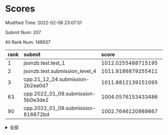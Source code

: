 # Scores

Modified Time: 2022-02-06 23:07:51

Submit Num: 207

All Rank Num: 148937

| rank |               submit               |       score        |       sigma        | pk_num |
| :--- | :--------------------------------- | :----------------- | :----------------- | :----- |
| 1    | jsonzb.test.test_1                 | 1012.0255488715195 | 0.7932799260981983 | 2881   |
| 2    | jsonzb.test.submission_level_4     | 1011.9186879255411 | 0.7810843267771803 | 2879   |
| 3    | cpp.21_12_24.submission-2b2ea0d7   | 1011.8812139151095 | 0.7660299716549921 | 2879   |
| 63   | cpp.2022_01_09.submission-5b0e3de2 | 1004.0576153433486 | 0.7081603724139592 | 2880   |
| 90   | cpp.2022_01_09.submission-816672bd | 1002.7646120989867 | 0.7170065033743981 | 2881   |


<details>
<summary>全部</summary>

| rank |                 submit                 |       score        |       sigma        | pk_num |
| :--- | :------------------------------------- | :----------------- | :----------------- | :----- |
| 1    | jsonzb.test.test_1                     | 1012.0255488715195 | 0.7932799260981983 | 2881   |
| 2    | jsonzb.test.submission_level_4         | 1011.9186879255411 | 0.7810843267771803 | 2879   |
| 3    | cpp.21_12_24.submission-2b2ea0d7       | 1011.8812139151095 | 0.7660299716549921 | 2879   |
| 4    | gobigger.level_3.submission_level_3_6  | 1011.7613959876169 | 0.7801399051267892 | 2882   |
| 5    | gobigger.level_3.submission_level_3_12 | 1011.4943112117686 | 0.7646221362022992 | 2873   |
| 6    | gobigger.level_3.submission_level_3_44 | 1011.3896656653415 | 0.7790095644097271 | 2880   |
| 7    | gobigger.level_3.submission_level_3_30 | 1011.2207487733425 | 0.7898198785600805 | 2876   |
| 8    | gobigger.level_3.submission_level_3_38 | 1011.1999518716211 | 0.7718793301388921 | 2874   |
| 9    | gobigger.level_3.submission_level_3_13 | 1010.9710002563162 | 0.7600681664534299 | 2880   |
| 10   | gobigger.level_3.submission_level_3_45 | 1010.8867262696909 | 0.7719387073385909 | 2876   |
| 11   | gobigger.level_3.submission_level_3_35 | 1010.7963721445717 | 0.7895730734386052 | 2874   |
| 12   | gobigger.level_3.submission_level_3_48 | 1010.7640719395362 | 0.7610729169962128 | 2873   |
| 13   | gobigger.level_3.submission_level_3_8  | 1010.7541875924638 | 0.7646065735277834 | 2881   |
| 14   | gobigger.level_3.submission_level_3_33 | 1010.7532288773976 | 0.7739675011851156 | 2882   |
| 15   | gobigger.level_3.submission_level_3_22 | 1010.5680505954006 | 0.7533811384930804 | 2876   |
| 16   | gobigger.level_3.submission_level_3_23 | 1010.4861289448534 | 0.7624628044018481 | 2879   |
| 17   | gobigger.level_3.submission_level_3_5  | 1010.4768933008625 | 0.7775738505916822 | 2873   |
| 18   | gobigger.level_3.submission_level_3_25 | 1010.4188009757091 | 0.7845687112952967 | 2884   |
| 19   | gobigger.level_3.submission_level_3_42 | 1010.3902567731111 | 0.7453894183243008 | 2884   |
| 20   | gobigger.level_3.submission_level_3_34 | 1010.367350532031  | 0.7482299998500641 | 2879   |
| 21   | gobigger.level_3.submission_level_3_3  | 1010.3309170984088 | 0.7743706769343084 | 2881   |
| 22   | gobigger.level_3.submission_level_3_17 | 1010.3237810302853 | 0.7454265945856381 | 2882   |
| 23   | gobigger.level_3.submission_level_3_9  | 1010.3162459523253 | 0.744796391341418  | 2882   |
| 24   | gobigger.level_3.submission_level_3_37 | 1010.2712777962    | 0.7580593600493396 | 2879   |
| 25   | gobigger.level_3.submission_level_3_15 | 1010.2494448048574 | 0.7497985401899226 | 2874   |
| 26   | gobigger.level_3.submission_level_3_39 | 1010.2181202622855 | 0.7663705065342377 | 2877   |
| 27   | gobigger.level_3.submission_level_3_21 | 1010.1345306144883 | 0.7762909533658287 | 2877   |
| 28   | gobigger.level_3.submission_level_3_2  | 1010.0766649659529 | 0.7289088186189869 | 2876   |
| 29   | gobigger.level_3.submission_level_3_29 | 1010.0478564538141 | 0.7565288312245316 | 2877   |
| 30   | gobigger.level_3.submission_level_3_19 | 1009.9105624386152 | 0.7449336825696009 | 2879   |
| 31   | gobigger.level_3.submission_level_3_49 | 1009.8824219590723 | 0.7570561326958294 | 2877   |
| 32   | gobigger.level_3.submission_level_3_32 | 1009.850287357819  | 0.7557461935739912 | 2877   |
| 33   | gobigger.level_3.submission_level_3_7  | 1009.7799395229237 | 0.753647777174017  | 2878   |
| 34   | gobigger.level_3.submission_level_3_46 | 1009.7330628337226 | 0.7607133756646192 | 2879   |
| 35   | gobigger.level_3.submission_level_3_18 | 1009.730161749405  | 0.736703651666632  | 2878   |
| 36   | gobigger.level_3.submission_level_3_36 | 1009.7246846540587 | 0.7580418217788872 | 2882   |
| 37   | gobigger.level_3.submission_level_3_31 | 1009.7042988554226 | 0.7468843539821902 | 2878   |
| 38   | gobigger.level_3.submission_level_3_43 | 1009.6855014354581 | 0.7440827094418847 | 2881   |
| 39   | gobigger.level_3.submission_level_3_41 | 1009.6794813016523 | 0.7632622283062033 | 2880   |
| 40   | gobigger.level_3.submission_level_3_16 | 1009.6279797687404 | 0.7624030147394191 | 2874   |
| 41   | gobigger.level_3.submission_level_3_4  | 1009.5231333393508 | 0.737268876367152  | 2877   |
| 42   | gobigger.level_3.submission_level_3_24 | 1009.3965653569876 | 0.7667628430025092 | 2882   |
| 43   | gobigger.level_3.submission_level_3_40 | 1009.293211926713  | 0.7568346213499135 | 2876   |
| 44   | gobigger.level_3.submission_level_3_10 | 1009.2576996148545 | 0.7287179100454987 | 2877   |
| 45   | gobigger.level_3.submission_level_3_47 | 1009.0460353566029 | 0.7417036334409987 | 2879   |
| 46   | gobigger.level_3.submission_level_3_0  | 1008.8968743554267 | 0.7652215789157575 | 2878   |
| 47   | gobigger.level_3.submission_level_3_28 | 1008.8654835196544 | 0.7592171547060087 | 2872   |
| 48   | gobigger.level_3.submission_level_3_14 | 1008.7346809500048 | 0.7419804940388599 | 2879   |
| 49   | gobigger.level_3.submission_level_3_1  | 1008.710341066923  | 0.7477324946476755 | 2882   |
| 50   | gobigger.level_3.submission_level_3_27 | 1008.5151132038931 | 0.7364731140814268 | 2878   |
| 51   | gobigger.level_3.submission_level_3_26 | 1008.4860989133451 | 0.730718389363573  | 2880   |
| 52   | gobigger.level_3.submission_level_3_11 | 1008.4352631264728 | 0.7436198263920835 | 2879   |
| 53   | gobigger.level_3.submission_level_3_20 | 1008.3122539811474 | 0.740650452852856  | 2877   |
| 54   | gobigger.level_1.submission_level_1_39 | 1005.5362619537415 | 0.7328498976311052 | 2879   |
| 55   | gobigger.level_1.submission_level_1_32 | 1004.9810171509454 | 0.7245477624723633 | 2880   |
| 56   | gobigger.level_1.submission_level_1_1  | 1004.7203257297523 | 0.7393754430546904 | 2880   |
| 57   | gobigger.level_1.submission_level_1_33 | 1004.539444514501  | 0.716273133270933  | 2880   |
| 58   | gobigger.level_1.submission_level_1_23 | 1004.5024880543314 | 0.7250605953829377 | 2882   |
| 59   | gobigger.level_1.submission_level_1_14 | 1004.3033071459032 | 0.7141338419275007 | 2875   |
| 60   | gobigger.level_1.submission_level_1_25 | 1004.2724050693613 | 0.7258565941226596 | 2880   |
| 61   | gobigger.level_1.submission_level_1_21 | 1004.1804541684268 | 0.728676358167244  | 2877   |
| 62   | gobigger.level_1.submission_level_1_42 | 1004.1744715519654 | 0.7213127421734794 | 2876   |
| 63   | cpp.2022_01_09.submission-5b0e3de2     | 1004.0576153433486 | 0.7081603724139592 | 2880   |
| 64   | gobigger.level_1.submission_level_1_8  | 1003.9693699224551 | 0.7164942246514377 | 2877   |
| 65   | gobigger.level_1.submission_level_1_44 | 1003.9492557521143 | 0.71620554987596   | 2880   |
| 66   | gobigger.level_1.submission_level_1_47 | 1003.8551138729151 | 0.713402216961662  | 2877   |
| 67   | gobigger.level_1.submission_level_1_9  | 1003.846080711529  | 0.7198489256947157 | 2871   |
| 68   | gobigger.level_1.submission_level_1_28 | 1003.8062968290294 | 0.7093833668751057 | 2879   |
| 69   | gobigger.level_1.submission_level_1_41 | 1003.7278665183118 | 0.7102892500959495 | 2884   |
| 70   | gobigger.level_1.submission_level_1_11 | 1003.7219812829021 | 0.7236200631138079 | 2881   |
| 71   | gobigger.level_1.submission_level_1_43 | 1003.6715150468633 | 0.7149617112368845 | 2876   |
| 72   | gobigger.level_1.submission_level_1_49 | 1003.6649698799746 | 0.717902010748759  | 2881   |
| 73   | gobigger.level_1.submission_level_1_29 | 1003.6416131496521 | 0.7156145480844693 | 2877   |
| 74   | gobigger.level_1.submission_level_1_31 | 1003.6105359618157 | 0.7142323121991415 | 2873   |
| 75   | gobigger.level_1.submission_level_1_3  | 1003.603285085725  | 0.7154568123625127 | 2881   |
| 76   | gobigger.level_1.submission_level_1_10 | 1003.5667323569098 | 0.7167571372120835 | 2873   |
| 77   | gobigger.level_1.submission_level_1_22 | 1003.5422123211134 | 0.7093400220933069 | 2878   |
| 78   | gobigger.level_1.submission_level_1_34 | 1003.4949014405549 | 0.7149013808196202 | 2877   |
| 79   | gobigger.level_1.submission_level_1_15 | 1003.3929541373719 | 0.7212171421147232 | 2880   |
| 80   | gobigger.level_1.submission_level_1_37 | 1003.323875547312  | 0.7041626837084678 | 2878   |
| 81   | gobigger.level_1.submission_level_1_24 | 1003.2482675200127 | 0.7175097673768897 | 2882   |
| 82   | gobigger.level_1.submission_level_1_17 | 1003.1367899485404 | 0.7219630086024673 | 2877   |
| 83   | gobigger.level_1.submission_level_1_13 | 1003.1261513801715 | 0.709245744591628  | 2882   |
| 84   | gobigger.level_1.submission_level_1_18 | 1002.9854035196324 | 0.7248240244857588 | 2880   |
| 85   | gobigger.level_1.submission_level_1_2  | 1002.9738354890774 | 0.71388457536814   | 2873   |
| 86   | gobigger.level_1.submission_level_1_46 | 1002.9368365102621 | 0.719173774217275  | 2880   |
| 87   | gobigger.level_1.submission_level_1_16 | 1002.911603674499  | 0.7172047976975403 | 2878   |
| 88   | gobigger.level_1.submission_level_1_26 | 1002.8468136789899 | 0.7228900284005333 | 2878   |
| 89   | gobigger.level_1.submission_level_1_12 | 1002.8039235469508 | 0.7125321890297943 | 2879   |
| 90   | cpp.2022_01_09.submission-816672bd     | 1002.7646120989867 | 0.7170065033743981 | 2881   |
| 91   | gobigger.level_1.submission_level_1_40 | 1002.7372894168013 | 0.7080891852124757 | 2873   |
| 92   | gobigger.level_1.submission_level_1_20 | 1002.7236954753282 | 0.7153922069198052 | 2878   |
| 93   | gobigger.level_1.submission_level_1_35 | 1002.6898708588467 | 0.7205263812230798 | 2878   |
| 94   | gobigger.level_1.submission_level_1_48 | 1002.5996059657576 | 0.7140600960661827 | 2879   |
| 95   | gobigger.level_1.submission_level_1_19 | 1002.4620866535168 | 0.7125527928468676 | 2876   |
| 96   | gobigger.level_1.submission_level_1_7  | 1002.383775493354  | 0.7188196781318117 | 2876   |
| 97   | gobigger.level_1.submission_level_1_30 | 1002.3507367100385 | 0.7137770049080687 | 2874   |
| 98   | gobigger.level_1.submission_level_1_0  | 1002.3463649024131 | 0.7132341031099583 | 2877   |
| 99   | gobigger.level_1.submission_level_1_5  | 1002.3334282620333 | 0.724213217431414  | 2871   |
| 100  | gobigger.level_1.submission_level_1_27 | 1002.3066395044988 | 0.7200284793107703 | 2879   |
| 101  | gobigger.level_1.submission_level_1_45 | 1002.1131062752999 | 0.7059310955462664 | 2876   |
| 102  | gobigger.level_1.submission_level_1_36 | 1002.0687672491865 | 0.7174316725006825 | 2876   |
| 103  | gobigger.level_1.submission_level_1_38 | 1002.051667038719  | 0.7101093466441072 | 2879   |
| 104  | gobigger.level_1.submission_level_1_4  | 1001.9690006827611 | 0.7153987308537052 | 2878   |
| 105  | gobigger.level_1.submission_level_1_6  | 1001.4063741780299 | 0.706394498346819  | 2881   |
| 106  | gobigger.random.submission_random_6    | 997.7847273579947  | 0.7039006519904782 | 2878   |
| 107  | gobigger.random.submission_random_32   | 997.57943845771    | 0.7137686634195887 | 2883   |
| 108  | gobigger.random.submission_random_25   | 997.5112756112518  | 0.6938565299032411 | 2881   |
| 109  | gobigger.random.submission_random_27   | 997.3118258482132  | 0.7014098347493682 | 2884   |
| 110  | gobigger.random.submission_random_8    | 996.9782752837003  | 0.7026179014803615 | 2876   |
| 111  | gobigger.random.submission_random_46   | 996.7485842051183  | 0.7173586172582768 | 2876   |
| 112  | gobigger.random.submission_random_13   | 996.6759400661558  | 0.7036965027234603 | 2879   |
| 113  | gobigger.random.submission_random_24   | 996.6722861822706  | 0.6983731813032409 | 2882   |
| 114  | gobigger.random.submission_random_16   | 996.6170548371688  | 0.7206029189034103 | 2872   |
| 115  | gobigger.random.submission_random_19   | 996.5543232367063  | 0.6977180799863544 | 2883   |
| 116  | gobigger.random.submission_random_44   | 996.5388858820917  | 0.7115921088490441 | 2872   |
| 117  | gobigger.random.submission_random_37   | 996.3979900888569  | 0.7033758892172414 | 2876   |
| 118  | gobigger.random.submission_random_22   | 996.3679963794375  | 0.7143031191856607 | 2882   |
| 119  | gobigger.random.submission_random_41   | 996.3672467711722  | 0.7191214136341676 | 2875   |
| 120  | gobigger.random.submission_random_47   | 996.3372822706851  | 0.6954995169995467 | 2884   |
| 121  | gobigger.random.submission_random_35   | 996.2747614488593  | 0.7064342013803901 | 2874   |
| 122  | gobigger.random.submission_random_42   | 996.2595551913723  | 0.7060409497396036 | 2879   |
| 123  | gobigger.random.submission_random_23   | 996.2590861633273  | 0.7166368468985423 | 2872   |
| 124  | gobigger.random.submission_random_48   | 996.1234333738574  | 0.7056404677098488 | 2881   |
| 125  | gobigger.random.submission_random_40   | 996.0647331259611  | 0.7092534119940735 | 2882   |
| 126  | gobigger.random.submission_random_21   | 996.0426983498083  | 0.7033491025418057 | 2874   |
| 127  | gobigger.random.submission_random_31   | 995.9758433427829  | 0.7228966877734401 | 2879   |
| 128  | gobigger.random.submission_random_14   | 995.9162745940713  | 0.7071416516509165 | 2881   |
| 129  | gobigger.random.submission_random_28   | 995.8970473217929  | 0.7293756793322429 | 2876   |
| 130  | gobigger.random.submission_random_45   | 995.8793268207471  | 0.7070534790936067 | 2872   |
| 131  | gobigger.random.submission_random_11   | 995.8651404963854  | 0.7149134369608964 | 2880   |
| 132  | gobigger.random.submission_random_30   | 995.8622036680692  | 0.7152322255007019 | 2881   |
| 133  | gobigger.random.submission_random_12   | 995.7749126451076  | 0.7149956491738481 | 2878   |
| 134  | gobigger.random.submission_random_17   | 995.6955690587838  | 0.7087642041247714 | 2873   |
| 135  | gobigger.random.submission_random_18   | 995.6748972680374  | 0.7133122392053575 | 2880   |
| 136  | gobigger.random.submission_random_9    | 995.652897789675   | 0.7199293595282868 | 2874   |
| 137  | gobigger.random.submission_random_36   | 995.6460706081466  | 0.7100762763901813 | 2881   |
| 138  | gobigger.random.submission_random_20   | 995.562379455926   | 0.7191122736207144 | 2874   |
| 139  | gobigger.random.submission_random_33   | 995.5342305901946  | 0.7257074157859212 | 2884   |
| 140  | gobigger.random.submission_random_7    | 995.5207005033644  | 0.7090454397700223 | 2883   |
| 141  | gobigger.random.submission_random_39   | 995.4597906297545  | 0.7229361841718168 | 2871   |
| 142  | gobigger.random.submission_random_2    | 995.4426332561727  | 0.7067861555940964 | 2874   |
| 143  | gobigger.random.submission_random_3    | 995.4389597257664  | 0.7137731729192149 | 2880   |
| 144  | gobigger.random.submission_random_4    | 995.420630375402   | 0.7182632615648147 | 2877   |
| 145  | gobigger.random.submission_random_49   | 995.4091988004498  | 0.7167175899112826 | 2882   |
| 146  | gobigger.random.submission_random_38   | 995.3999795881097  | 0.7191852027737174 | 2877   |
| 147  | gobigger.random.submission_random_1    | 995.1070291521947  | 0.7118580694680268 | 2873   |
| 148  | gobigger.random.submission_random_0    | 995.0635525351976  | 0.7067571821557399 | 2870   |
| 149  | gobigger.random.submission_random_43   | 995.055017016179   | 0.7129675264282245 | 2875   |
| 150  | gobigger.random.submission_random_26   | 994.9536309763683  | 0.7163467224121259 | 2878   |
| 151  | gobigger.random.submission_random_29   | 994.9233172891538  | 0.7039773083312989 | 2879   |
| 152  | gobigger.random.submission_random_34   | 994.8323191092109  | 0.7208071641918261 | 2878   |
| 153  | gobigger.random.submission_random_15   | 994.705096535199   | 0.71985598499589   | 2875   |
| 154  | gobigger.level_2.submission_level_2_19 | 994.5380781688785  | 0.7412811458221505 | 2879   |
| 155  | gobigger.random.submission_random_5    | 994.1362569763061  | 0.7146256167014348 | 2874   |
| 156  | gobigger.random.submission_random_10   | 994.025270382962   | 0.7212499773719439 | 2882   |
| 157  | gobigger.level_2.submission_level_2_42 | 994.0143685602392  | 0.7170247727549477 | 2879   |
| 158  | gobigger.level_2.submission_level_2_16 | 993.9418365248922  | 0.7356603965352619 | 2869   |
| 159  | gobigger.level_2.submission_level_2_41 | 993.8710606856523  | 0.7331892334942341 | 2876   |
| 160  | gobigger.level_2.submission_level_2_37 | 993.7338294288428  | 0.719552732159902  | 2882   |
| 161  | gobigger.level_2.submission_level_2_39 | 993.6156056973905  | 0.757383305174532  | 2877   |
| 162  | gobigger.level_2.submission_level_2_9  | 993.5084080394083  | 0.7292003569273823 | 2876   |
| 163  | gobigger.level_2.submission_level_2_49 | 993.3503212210575  | 0.7452321168296248 | 2880   |
| 164  | gobigger.level_2.submission_level_2_33 | 993.1958651665694  | 0.7257860751684284 | 2879   |
| 165  | gobigger.level_2.submission_level_2_25 | 993.027264368418   | 0.7385523833771482 | 2876   |
| 166  | gobigger.level_2.submission_level_2_48 | 992.8523448269622  | 0.728958542663871  | 2880   |
| 167  | gobigger.level_2.submission_level_2_18 | 992.8215397763026  | 0.7373623122507321 | 2878   |
| 168  | gobigger.level_2.submission_level_2_1  | 992.8157297981713  | 0.7388385623299468 | 2881   |
| 169  | gobigger.level_2.submission_level_2_13 | 992.8040022736302  | 0.7392983508635915 | 2877   |
| 170  | gobigger.level_2.submission_level_2_0  | 992.7494307541309  | 0.7211251827800983 | 2881   |
| 171  | gobigger.level_2.submission_level_2_4  | 992.7423645501327  | 0.7411694848428018 | 2877   |
| 172  | gobigger.level_2.submission_level_2_31 | 992.7273938135069  | 0.7450214005872611 | 2877   |
| 173  | gobigger.level_2.submission_level_2_24 | 992.6708772166752  | 0.7380986528559713 | 2875   |
| 174  | gobigger.level_2.submission_level_2_23 | 992.6480093777368  | 0.7270218377843259 | 2876   |
| 175  | gobigger.level_2.submission_level_2_44 | 992.6460828359428  | 0.7300068567531004 | 2875   |
| 176  | gobigger.level_2.submission_level_2_12 | 992.5915647941896  | 0.7401933026046934 | 2881   |
| 177  | gobigger.level_2.submission_level_2_21 | 992.4461438281613  | 0.7514906701569923 | 2877   |
| 178  | gobigger.level_2.submission_level_2_38 | 992.4081397021693  | 0.7508896346459818 | 2880   |
| 179  | gobigger.level_2.submission_level_2_28 | 992.3040962121179  | 0.7460037263940364 | 2876   |
| 180  | gobigger.level_2.submission_level_2_43 | 992.2657356628916  | 0.7459008605713379 | 2873   |
| 181  | gobigger.level_2.submission_level_2_47 | 992.1111959833413  | 0.7482711359557964 | 2880   |
| 182  | gobigger.level_2.submission_level_2_10 | 992.1014955915516  | 0.7595461669663844 | 2880   |
| 183  | gobigger.level_2.submission_level_2_7  | 992.0569887277068  | 0.7566401108261859 | 2888   |
| 184  | gobigger.level_2.submission_level_2_36 | 991.781988045869   | 0.7454136926067569 | 2879   |
| 185  | gobigger.level_2.submission_level_2_46 | 991.7506037121519  | 0.7479431294882802 | 2875   |
| 186  | gobigger.level_2.submission_level_2_17 | 991.6873548484016  | 0.7663054101959663 | 2879   |
| 187  | gobigger.level_2.submission_level_2_34 | 991.6424053412655  | 0.7446543599245016 | 2877   |
| 188  | gobigger.level_2.submission_level_2_27 | 991.6162376857665  | 0.7526082535317873 | 2883   |
| 189  | gobigger.level_2.submission_level_2_26 | 991.547369236832   | 0.7590221179807147 | 2881   |
| 190  | gobigger.level_2.submission_level_2_45 | 991.4481116217754  | 0.7635756992626248 | 2878   |
| 191  | gobigger.level_2.submission_level_2_11 | 991.3242221012991  | 0.7487750302040161 | 2883   |
| 192  | gobigger.level_2.submission_level_2_6  | 991.1031126325901  | 0.7570977517928141 | 2873   |
| 193  | gobigger.level_2.submission_level_2_5  | 991.0633891500383  | 0.7567162658600345 | 2877   |
| 194  | gobigger.level_2.submission_level_2_35 | 991.0606664745416  | 0.7538281957785128 | 2881   |
| 195  | gobigger.level_2.submission_level_2_30 | 991.0526378530917  | 0.7500129229148146 | 2881   |
| 196  | gobigger.level_2.submission_level_2_20 | 991.0345018552977  | 0.7474245732061889 | 2873   |
| 197  | gobigger.level_2.submission_level_2_14 | 991.0260843600416  | 0.7600215618164566 | 2878   |
| 198  | gobigger.level_2.submission_level_2_40 | 990.9597476433299  | 0.747099875754962  | 2880   |
| 199  | gobigger.level_2.submission_level_2_3  | 990.9097066433848  | 0.7830190899628553 | 2878   |
| 200  | gobigger.level_2.submission_level_2_32 | 990.7579150276011  | 0.7703763929319539 | 2878   |
| 201  | gobigger.level_2.submission_level_2_29 | 990.3642467612331  | 0.7652895498196015 | 2877   |
| 202  | gobigger.level_2.submission_level_2_15 | 989.9082234258152  | 0.7773043690684507 | 2879   |
| 203  | gobigger.level_2.submission_level_2_2  | 989.8682165649491  | 0.7433785620307423 | 2879   |
| 204  | gobigger.level_2.submission_level_2_22 | 989.8013847433465  | 0.7674033660047217 | 2877   |
| 205  | gobigger.level_2.submission_level_2_8  | 989.6677259085018  | 0.7825680712130578 | 2876   |
| 206  | gobigger.none.submission_none_0        | 975.1906836233812  | 1.5062146921718567 | 2873   |
| 207  | gobigger.none.submission_none_1        | 974.3825065567003  | 1.6584073772225625 | 2883   |

</details>